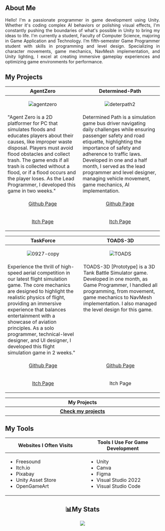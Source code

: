 <h2>About Me</h2>
<p align="justify">Hello! I'm a passionate programmer in game development using Unity. Whether it's coding complex AI behaviors or polishing visual effects, I'm constantly pushing the boundaries of what's possible in Unity to bring my ideas to life. I'm currently a student, Faculty of Computer Science, majoring in Game Application and Technology. I’m fifth-semester Game Programmer student with skills in programming and level design. Specializing in character movements, game mechanics, NavMesh implementation, and Unity lighting, I excel at creating immersive gameplay experiences and optimizing game environments for performance.</p>
  
<h2>My Projects</h2> 

<!-- ============================================= -->
<table>
  <thead>
    <tr>
      <th width="500px" align="center">AgentZero</th>
      <th width="500px" align="center">Determined-Path</th>
    </tr>
  </thead>
  <tbody>
  <tr width="500px" align="center">
  <td>

![agentzero](https://github.com/user-attachments/assets/ef3e0156-115e-40af-8173-5c0a27765fd2)

  </td>
  <td>

![deterpath2](https://github.com/user-attachments/assets/eb847aa5-584a-45d4-aa9f-5444eab83df3)

  </td>
  </tr>
  <tr width="500px">
  <td valign="text-top">
"Agent Zero is a 2D platformer for PC that simulates floods and educates players about their causes, like improper waste disposal. Players must avoid flood obstacles and collect trash. The game ends if all trash is collected without a flood, or if a flood occurs and the player loses. As the Lead Programmer, I developed this game in two weeks."
  </td>
  <td valign="text-top">
Determined Path is a simulation game bus driver navigating daily challenges while ensuring passenger safety and road etiquette, highlighting the importance of safety and adherence to traffic laws. Developed in one and a half month, I served as the lead programmer and level designer, managing vehicle movement, game mechanics, AI implementation.
  </td>
  </tr>

  <tr width="500px" align="center">
  <td valign="text-top">
<p width="500px" align="center"><a href="https://github.com/TottAditS/AgentZero">Github Page</p>
  </td>
  <td valign="text-top">
<p width="500px" align="center"><a href="https://github.com/TottAditS/Determined-Path">Github Page</p>
  </td>
  </tr>

  <tr width="500px" align="center">
  <td valign="text-top">
<p width="500px" align="center"><a href="https://tottadits.itch.io/agent-zero">Itch Page</p>
  </td>
  <td valign="text-top">
<p width="500px" align="center"><a href="https://juan-xavier.itch.io/determined-path">Itch Page</p>
  </td>
  </tr>
  

  </tbody>
</table>
<!-- ============================================= -->
<table>
  <thead>
    <tr>
      <th width="500px" align="center">TaskForce</th>
      <th width="500px" align="center">TOADS-3D</th>
    </tr>
  </thead>
  <tbody>
  <tr width="500px" align="center">
  <td>

![0927-copy](https://github.com/user-attachments/assets/4988a032-071b-4342-be22-9db5a2dda57d)

  </td>
  <td>

![TOADS](https://github.com/user-attachments/assets/8089446a-c111-40b6-91bd-9cd2797ebe96)

  </td>
  </tr>
  <tr width="500px">
  <td valign="text-top">
Experience the thrill of high-speed aerial competition in our latest flight simulation game. The core mechanics are designed to highlight the realistic physics of flight, providing an immersive experience that balances entertainment with a showcase of aviation principles. As a solo programmer, technical-level designer, and UI designer, I developed this flight simulation game in 2 weeks."
  </td>
  <td valign="text-top">
TOADS-3D [Prototype] is a 3D Tank Battle Simulator game. Developed in one month, as Game Programmer, I handled all programming, from movement, game mechanics to NavMesh implementation. I also managed the level design for this game.
  </td>
  </tr>

  <tr width="500px" align="center">
  <td valign="text-top">
<p width="500px" align="center"><a href="https://github.com/TottAditS/Terbang">Github Page</p>
  </td>
  <td valign="text-top">
<p width="500px" align="center"><a href="https://github.com/TottAditS/TOADS-3D">Github Page</p>
  </td>
  </tr>
 
  <tr width="500px" align="center">
  <td valign="text-top">
<p width="500px" align="center"><a href="https://tottadits.itch.io/taskforce">Itch Page</p>
  </td>
  <td valign="text-top">
Itch Page
  </td>
  </tr>

  </tbody>
</table>

<table>
  <thead>
    <tr>
      <th width="1000px" align="center">My Projects</th>
    </tr>
  </thead>
  <tbody>
  <tr width="1000px" align="center">
    <th width="1000px" align="center"><a href="https://github.com/TottAditS/">Check my projects</th>
  </tr>
  </tbody>
</table>
<!-- ============================================= -->
<h2>My Tools</h2>
<table>
  <thead>
    <tr>
      <th width="500px" align="center">Websites I Often Visits</th>
      <th width="500px" align="center">Tools I Use For Game Development</th>
    </tr>
  </thead>
  <tbody>
  <tr width="500px" align="left">
  <td>

  - Freesound
  - Itch.io
  - Pixabay
  - Unity Asset Store
  - OpenGameArt
  
  </td>
  <td>

  - Unity
  - Canva
  - Figma
  - Visual Studio 2022
  - Visual Studio Code

  </td>
  </tr>
  </tbody>
</table>
<!-- ============================================= -->

<h2 align="center">📊My Stats</h2>

<p align="center">
  
<picture>
   <source
    srcset="https://github-readme-stats.vercel.app/api?username=TottAditS&show_icons=true&theme=dark"
    media="(prefers-color-scheme: dark)"
  /> 
  <source
    srcset="https://github-readme-stats.vercel.app/api?username=TottAditS&show_icons=true"
    media="(prefers-color-scheme: light), (prefers-color-scheme: no-preference)"
  />
  <img src="https://github-readme-stats.vercel.app/api?username=TottAditS&show_icons=true" />
</picture>
  
</p>
